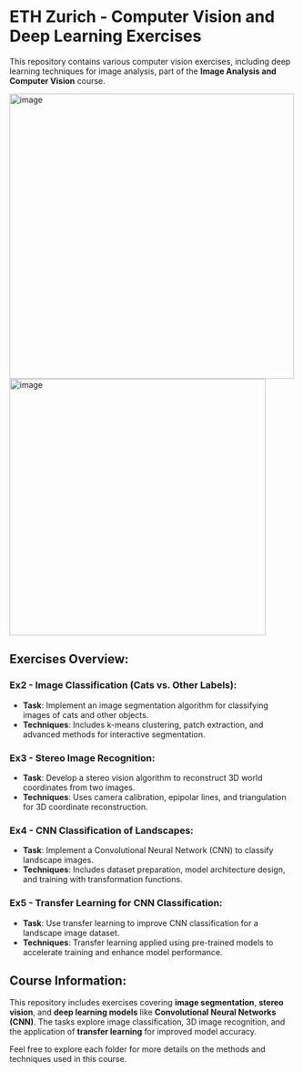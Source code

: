 
# ETH Zurich - Computer Vision and Deep Learning Exercises

This repository contains various computer vision exercises, including deep learning techniques for image analysis, part of the **Image Analysis and Computer Vision** course.

<img width="500" alt="image" src="https://github.com/user-attachments/assets/94077524-4ea3-41ff-943c-624dd59905f0"> <img width="450" alt="image" src="https://github.com/user-attachments/assets/a9c0778a-a64e-4341-9f20-c3939097b4f9">

## Exercises Overview:

### Ex2 - **Image Classification (Cats vs. Other Labels)**:
- **Task**: Implement an image segmentation algorithm for classifying images of cats and other objects.
- **Techniques**: Includes k-means clustering, patch extraction, and advanced methods for interactive segmentation.

### Ex3 - **Stereo Image Recognition**:
- **Task**: Develop a stereo vision algorithm to reconstruct 3D world coordinates from two images.
- **Techniques**: Uses camera calibration, epipolar lines, and triangulation for 3D coordinate reconstruction.

### Ex4 - **CNN Classification of Landscapes**:
- **Task**: Implement a Convolutional Neural Network (CNN) to classify landscape images.
- **Techniques**: Includes dataset preparation, model architecture design, and training with transformation functions.

### Ex5 - **Transfer Learning for CNN Classification**:
- **Task**: Use transfer learning to improve CNN classification for a landscape image dataset.
- **Techniques**: Transfer learning applied using pre-trained models to accelerate training and enhance model performance.

## Course Information:
This repository includes exercises covering **image segmentation**, **stereo vision**, and **deep learning models** like **Convolutional Neural Networks (CNN)**. The tasks explore image classification, 3D image recognition, and the application of **transfer learning** for improved model accuracy.


Feel free to explore each folder for more details on the methods and techniques used in this course.
